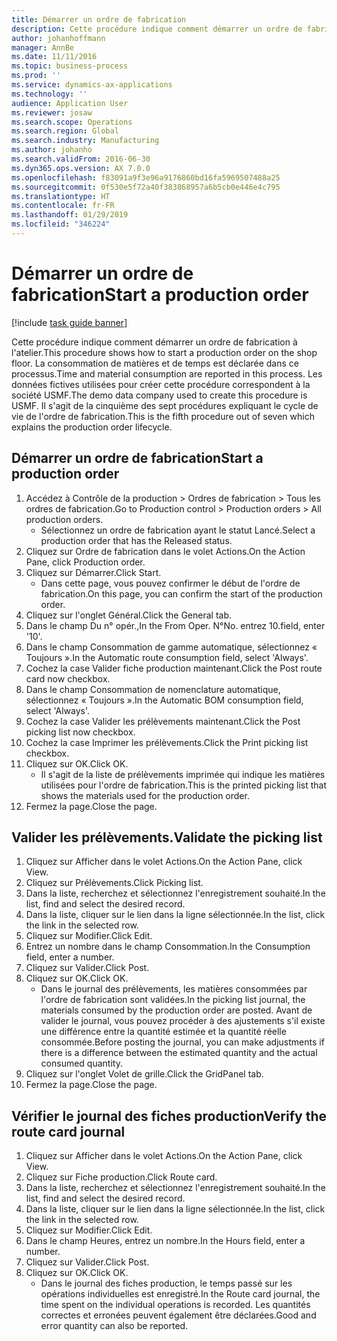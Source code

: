 ```yaml
---
title: Démarrer un ordre de fabrication
description: Cette procédure indique comment démarrer un ordre de fabrication à l'atelier.
author: johanhoffmann
manager: AnnBe
ms.date: 11/11/2016
ms.topic: business-process
ms.prod: ''
ms.service: dynamics-ax-applications
ms.technology: ''
audience: Application User
ms.reviewer: josaw
ms.search.scope: Operations
ms.search.region: Global
ms.search.industry: Manufacturing
ms.author: johanho
ms.search.validFrom: 2016-06-30
ms.dyn365.ops.version: AX 7.0.0
ms.openlocfilehash: f83091a9f3e96a9176860bd16fa5969507488a25
ms.sourcegitcommit: 0f530e5f72a40f383868957a6b5cb0e446e4c795
ms.translationtype: HT
ms.contentlocale: fr-FR
ms.lasthandoff: 01/29/2019
ms.locfileid: "346224"
---
```

# <a name="start-a-production-order"></a><span data-ttu-id="9d33e-103">Démarrer un ordre de fabrication</span><span class="sxs-lookup"><span data-stu-id="9d33e-103">Start a production order</span></span>

[!include [task guide banner](../../includes/task-guide-banner.md)]

<span data-ttu-id="9d33e-104">Cette procédure indique comment démarrer un ordre de fabrication à l'atelier.</span><span class="sxs-lookup"><span data-stu-id="9d33e-104">This procedure shows how to start a production order on the shop floor.</span></span> <span data-ttu-id="9d33e-105">La consommation de matières et de temps est déclarée dans ce processus.</span><span class="sxs-lookup"><span data-stu-id="9d33e-105">Time and material consumption are reported in this process.</span></span> <span data-ttu-id="9d33e-106">Les données fictives utilisées pour créer cette procédure correspondent à la société USMF.</span><span class="sxs-lookup"><span data-stu-id="9d33e-106">The demo data company used to create this procedure is USMF.</span></span> <span data-ttu-id="9d33e-107">Il s'agit de la cinquième des sept procédures expliquant le cycle de vie de l'ordre de fabrication.</span><span class="sxs-lookup"><span data-stu-id="9d33e-107">This is the fifth procedure out of seven which explains the production order lifecycle.</span></span>


## <a name="start-a-production-order"></a><span data-ttu-id="9d33e-108">Démarrer un ordre de fabrication</span><span class="sxs-lookup"><span data-stu-id="9d33e-108">Start a production order</span></span>
1. <span data-ttu-id="9d33e-109">Accédez à Contrôle de la production > Ordres de fabrication > Tous les ordres de fabrication.</span><span class="sxs-lookup"><span data-stu-id="9d33e-109">Go to Production control > Production orders > All production orders.</span></span>
    * <span data-ttu-id="9d33e-110">Sélectionnez un ordre de fabrication ayant le statut Lancé.</span><span class="sxs-lookup"><span data-stu-id="9d33e-110">Select a production order that has the Released status.</span></span>  
2. <span data-ttu-id="9d33e-111">Cliquez sur Ordre de fabrication dans le volet Actions.</span><span class="sxs-lookup"><span data-stu-id="9d33e-111">On the Action Pane, click Production order.</span></span>
3. <span data-ttu-id="9d33e-112">Cliquez sur Démarrer.</span><span class="sxs-lookup"><span data-stu-id="9d33e-112">Click Start.</span></span>
    * <span data-ttu-id="9d33e-113">Dans cette page, vous pouvez confirmer le début de l'ordre de fabrication.</span><span class="sxs-lookup"><span data-stu-id="9d33e-113">On this page, you can confirm the start of the production order.</span></span>  
4. <span data-ttu-id="9d33e-114">Cliquez sur l'onglet Général.</span><span class="sxs-lookup"><span data-stu-id="9d33e-114">Click the General tab.</span></span>
5. <span data-ttu-id="9d33e-115">Dans le champ Du n° opér.,</span><span class="sxs-lookup"><span data-stu-id="9d33e-115">In the From Oper.</span></span> <span data-ttu-id="9d33e-116">N°</span><span class="sxs-lookup"><span data-stu-id="9d33e-116">No.</span></span> <span data-ttu-id="9d33e-117">entrez 10.</span><span class="sxs-lookup"><span data-stu-id="9d33e-117">field, enter '10'.</span></span>
6. <span data-ttu-id="9d33e-118">Dans le champ Consommation de gamme automatique, sélectionnez « Toujours ».</span><span class="sxs-lookup"><span data-stu-id="9d33e-118">In the Automatic route consumption field, select 'Always'.</span></span>
7. <span data-ttu-id="9d33e-119">Cochez la case Valider fiche production maintenant.</span><span class="sxs-lookup"><span data-stu-id="9d33e-119">Click the Post route card now checkbox.</span></span>
8. <span data-ttu-id="9d33e-120">Dans le champ Consommation de nomenclature automatique, sélectionnez « Toujours ».</span><span class="sxs-lookup"><span data-stu-id="9d33e-120">In the Automatic BOM consumption field, select 'Always'.</span></span>
9. <span data-ttu-id="9d33e-121">Cochez la case Valider les prélèvements maintenant.</span><span class="sxs-lookup"><span data-stu-id="9d33e-121">Click the Post picking list now checkbox.</span></span>
10. <span data-ttu-id="9d33e-122">Cochez la case Imprimer les prélèvements.</span><span class="sxs-lookup"><span data-stu-id="9d33e-122">Click the Print picking list checkbox.</span></span>
11. <span data-ttu-id="9d33e-123">Cliquez sur OK.</span><span class="sxs-lookup"><span data-stu-id="9d33e-123">Click OK.</span></span>
    * <span data-ttu-id="9d33e-124">Il s'agit de la liste de prélèvements imprimée qui indique les matières utilisées pour l'ordre de fabrication.</span><span class="sxs-lookup"><span data-stu-id="9d33e-124">This is the printed picking list that shows the materials used for the production order.</span></span>  
12. <span data-ttu-id="9d33e-125">Fermez la page.</span><span class="sxs-lookup"><span data-stu-id="9d33e-125">Close the page.</span></span>

## <a name="validate-the-picking-list"></a><span data-ttu-id="9d33e-126">Valider les prélèvements.</span><span class="sxs-lookup"><span data-stu-id="9d33e-126">Validate the picking list</span></span>
1. <span data-ttu-id="9d33e-127">Cliquez sur Afficher dans le volet Actions.</span><span class="sxs-lookup"><span data-stu-id="9d33e-127">On the Action Pane, click View.</span></span>
2. <span data-ttu-id="9d33e-128">Cliquez sur Prélèvements.</span><span class="sxs-lookup"><span data-stu-id="9d33e-128">Click Picking list.</span></span>
3. <span data-ttu-id="9d33e-129">Dans la liste, recherchez et sélectionnez l'enregistrement souhaité.</span><span class="sxs-lookup"><span data-stu-id="9d33e-129">In the list, find and select the desired record.</span></span>
4. <span data-ttu-id="9d33e-130">Dans la liste, cliquer sur le lien dans la ligne sélectionnée.</span><span class="sxs-lookup"><span data-stu-id="9d33e-130">In the list, click the link in the selected row.</span></span>
5. <span data-ttu-id="9d33e-131">Cliquez sur Modifier.</span><span class="sxs-lookup"><span data-stu-id="9d33e-131">Click Edit.</span></span>
6. <span data-ttu-id="9d33e-132">Entrez un nombre dans le champ Consommation.</span><span class="sxs-lookup"><span data-stu-id="9d33e-132">In the Consumption field, enter a number.</span></span>
7. <span data-ttu-id="9d33e-133">Cliquez sur Valider.</span><span class="sxs-lookup"><span data-stu-id="9d33e-133">Click Post.</span></span>
8. <span data-ttu-id="9d33e-134">Cliquez sur OK.</span><span class="sxs-lookup"><span data-stu-id="9d33e-134">Click OK.</span></span>
    * <span data-ttu-id="9d33e-135">Dans le journal des prélèvements, les matières consommées par l'ordre de fabrication sont validées.</span><span class="sxs-lookup"><span data-stu-id="9d33e-135">In the picking list journal, the materials consumed by the production order are posted.</span></span> <span data-ttu-id="9d33e-136">Avant de valider le journal, vous pouvez procéder à des ajustements s'il existe une différence entre la quantité estimée et la quantité réelle consommée.</span><span class="sxs-lookup"><span data-stu-id="9d33e-136">Before posting the journal, you can make adjustments if there is a difference between the estimated quantity and the actual consumed quantity.</span></span>  
9. <span data-ttu-id="9d33e-137">Cliquez sur l'onglet Volet de grille.</span><span class="sxs-lookup"><span data-stu-id="9d33e-137">Click the GridPanel tab.</span></span>
10. <span data-ttu-id="9d33e-138">Fermez la page.</span><span class="sxs-lookup"><span data-stu-id="9d33e-138">Close the page.</span></span>

## <a name="verify-the-route-card-journal"></a><span data-ttu-id="9d33e-139">Vérifier le journal des fiches production</span><span class="sxs-lookup"><span data-stu-id="9d33e-139">Verify the route card journal</span></span>
1. <span data-ttu-id="9d33e-140">Cliquez sur Afficher dans le volet Actions.</span><span class="sxs-lookup"><span data-stu-id="9d33e-140">On the Action Pane, click View.</span></span>
2. <span data-ttu-id="9d33e-141">Cliquez sur Fiche production.</span><span class="sxs-lookup"><span data-stu-id="9d33e-141">Click Route card.</span></span>
3. <span data-ttu-id="9d33e-142">Dans la liste, recherchez et sélectionnez l'enregistrement souhaité.</span><span class="sxs-lookup"><span data-stu-id="9d33e-142">In the list, find and select the desired record.</span></span>
4. <span data-ttu-id="9d33e-143">Dans la liste, cliquer sur le lien dans la ligne sélectionnée.</span><span class="sxs-lookup"><span data-stu-id="9d33e-143">In the list, click the link in the selected row.</span></span>
5. <span data-ttu-id="9d33e-144">Cliquez sur Modifier.</span><span class="sxs-lookup"><span data-stu-id="9d33e-144">Click Edit.</span></span>
6. <span data-ttu-id="9d33e-145">Dans le champ Heures, entrez un nombre.</span><span class="sxs-lookup"><span data-stu-id="9d33e-145">In the Hours field, enter a number.</span></span>
7. <span data-ttu-id="9d33e-146">Cliquez sur Valider.</span><span class="sxs-lookup"><span data-stu-id="9d33e-146">Click Post.</span></span>
8. <span data-ttu-id="9d33e-147">Cliquez sur OK.</span><span class="sxs-lookup"><span data-stu-id="9d33e-147">Click OK.</span></span>
    * <span data-ttu-id="9d33e-148">Dans le journal des fiches production, le temps passé sur les opérations individuelles est enregistré.</span><span class="sxs-lookup"><span data-stu-id="9d33e-148">In the Route card journal, the time spent on the individual operations is recorded.</span></span> <span data-ttu-id="9d33e-149">Les quantités correctes et erronées peuvent également être déclarées.</span><span class="sxs-lookup"><span data-stu-id="9d33e-149">Good and error quantity can also be reported.</span></span>  
